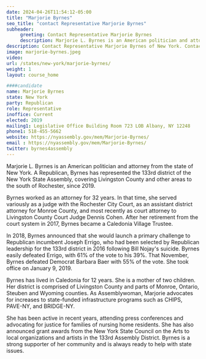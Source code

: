 ```yaml
---
date: 2024-04-26T11:54:12-05:00
title: "Marjorie Byrnes"
seo_title: "contact Representative Marjorie Byrnes"
subheader:
     greeting: Contact Representative Marjorie Byrnes
     description: Marjorie L. Byrnes is an American politician and attorney from the state of New York. A Republican, Byrnes has represented the 133rd district of the New York State Assembly, covering Livingston County and other areas to the south of Rochester, since 2019.
description: Contact Representative Marjorie Byrnes of New York. Contact information for Marjorie Byrnes includes email address, phone number, and mailing address.
image: marjorie-byrnes.jpeg
video:
url: /states/new-york/marjorie-byrnes/
weight: 1
layout: course_home

####candidate
name: Marjorie Byrnes
state: New York
party: Republican
role: Representative
inoffice: Current
elected: 2019
mailing1: Legislative Office Building Room 723 LOB Albany, NY 12248
phone1: 518-455-5662
website: https://nyassembly.gov/mem/Marjorie-Byrnes/
email : https://nyassembly.gov/mem/Marjorie-Byrnes/
twitter: byrnes4assembly
---
```

Marjorie L. Byrnes is an American politician and attorney from the state of New York. A Republican, Byrnes has represented the 133rd district of the New York State Assembly, covering Livingston County and other areas to the south of Rochester, since 2019.

Byrnes worked as an attorney for 32 years. In that time, she served variously as a judge with the Rochester City Court, as an assistant district attorney for Monroe County, and most recently as court attorney to Livingston County Court Judge Dennis Cohen. After her retirement from the court system in 2017, Byrnes became a Caledonia Village Trustee.

In 2018, Byrnes announced that she would launch a primary challenge to Republican incumbent Joseph Errigo, who had been selected by Republican leadership for the 133rd district in 2016 following Bill Nojay's suicide. Byrnes easily defeated Errigo, with 61% of the vote to his 39%. That November, Byrnes defeated Democrat Barbara Baer with 55% of the vote. She took office on January 9, 2019.

Byrnes has lived in Caledonia for 12 years. She is a mother of two children. Her district is comprised of Livingston County and parts of Monroe, Ontario, Steuben and Wyoming counties. As Assemblywoman, Marjorie advocates for increases to state-funded infrastructure programs such as CHIPS, PAVE-NY, and BRIDGE-NY.

She has been active in recent years, attending press conferences and advocating for justice for families of nursing home residents. She has also announced grant awards from the New York State Council on the Arts to local organizations and artists in the 133rd Assembly District. Byrnes is a strong supporter of her community and is always ready to help with state issues.

